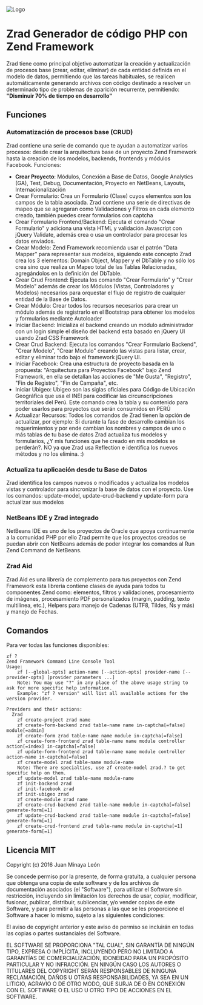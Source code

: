 ![Logo](http://www.placso.com/zrad-logo.png)

# Zrad Generador de código PHP con Zend Framework

Zrad tiene como principal objetivo automatizar la creación y actualización de procesos base (crear, editar, eliminar) de cada entidad definida en el modelo de datos, permitiendo que las tareas habituales, se realicen automáticamente generando archivos con código destinado a resolver un determinado tipo de problemas de aparición recurrente, permitiendo:
**"Disminuir 70% de tiempo en desarrollo"**

## Funciones

### Automatización de procesos base (CRUD)

Zrad contiene una serie de comando que te ayudan a automatizar varios procesos: desde crear la arquitectura base de un proyecto Zend Framework hasta la creacion de los modelos, backends, frontends y módulos Facebook. Funciones:

- **Crear Proyecto**: Módulos, Conexión a Base de Datos, Google Analytics (GA), Test, Debug, Documentación, Proyecto en NetBeans, Layouts, Internacionalización
- Crear Formulario: Crea un Formulario (Clase) cuyos elementos son los campos de la tabla asociada. Zrad contiene una serie de directivas de mapeo que se agregaran como Validaciones y Filtros en cada elemento creado, también puedes crear formularios con captcha
- Crear Formulario Frontend/Backend: Ejecuta el comando "Crear Formulario" y adiciona una vista HTML y validación Javascript con jQuery Validate, además crea o usa un controlador para procesar los datos enviados.
- Crear Modelo: Zend Framework recomienda usar el patrón "Data Mapper" para representar sus modelos, siguiendo este concepto Zrad crea los 3 elementos: Domain Object, Mapper y el DbTable y no sólo los crea sino que realiza un Mapeo total de las Tablas Relacionadas, agregándolos en la definición del DbTable.
- Crear Crud Frontend: Ejecuta los comando "Crear Formulario" y "Crear Modelo" además de crear los Módulos (Vistas, Controladores y Modelos) necesarios para orquestar el flujo de registro de cualquier entidad de la Base de Datos.
- Crear Módulo: Crear todos los recursos necesarios para crear un módulo además de registrarlo en el Bootstrap para obtener los modelos y formularios mediante Autoloader
- Iniciar Backend: Inicializa el backend creando un módulo administrador con un login simple el diseño del backend esta basado en jQuery UI usando Zrad CSS Framework
- Crear Crud Backend: Ejecuta los comandos "Crear Formulario Backend", "Crear Modelo", "Crear Modulo" creando las vistas para listar, crear, editar y eliminar todo bajo el framework jQuery UI.
- Iniciar Facebook: Crea una estructura de proyecto basada en la propuesta: "Arquitectura para Proyectos Facebook" bajo Zend Framework, en ella se detallan las acciones de "Me Gusta", "Registro", "Fin de Registro", "Fin de Campaña", etc.
- Iniciar Ubigeo: Ubigeo son las siglas oficiales para Código de Ubicación Geográfica que usa el INEI para codificar las circunscripciones territoriales del Perú. Este comando crea la tabla y su contenido para poder usarlos para proyectos que serán consumidos en PERÚ
- Actualizar Recursos: Todos los comandos de Zrad tienen la opción de actualizar, por ejemplo: Si durante la fase de desarrollo cambian los requerimientos y por ende cambian los nombres y campos de uno o más tablas de tu base de datos Zrad actualiza tus modelos y formularios, ¿Y mis funciones que he creado en mis modelos se perderán?. NO ya que Zrad usa Reflection e identifica los nuevos métodos y no los elimina. :)

### Actualiza tu aplicación desde tu Base de Datos

Zrad identifica los campos nuevos o modificados y actualiza los modelos vistas y controlador para sincronizar la base de datos con el proyecto. Use los comandos: update-model, update-crud-backend y update-form para actualizar sus modelos

### NetBeans IDE y Zrad integrado

NetBeans IDE es uno de los proyectos de Oracle que apoya continuamente a la comunidad PHP por ello Zrad permite que los proyectos creados se puedan abrir con NetBeans además de poder integrar los comandos al Run Zend Command de NetBeans.

### Zrad Aid

Zrad Aid es una librería de complemento para tus proyectos con Zend Framework esta librería contiene clases de ayuda para todos tu componentes Zend como: elementos, filtros y validaciones, procesamiento de imágenes, procesamiento PDF personalizados (margin, padding, texto multilínea, etc.), Helpers para manejo de Cadenas (UTF8, Tildes, Ñs y más) y manejo de Fechas.

## Comandos

Para ver todas las funciones disponibles:
```
zf ?
Zend Framework Command Line Console Tool
Usage:
    zf [--global-opts] action-name [--action-opts] provider-name [--provider-opts] [provider parameters ...]
    Note: You may use "?" in any place of the above usage string to ask for more specific help information.
    Example: "zf ? version" will list all available actions for the version provider.
 
Providers and their actions:
  Zrad
    zf create-project zrad name
    zf create-form-backend zrad table-name name in-captcha[=false] module[=admin]
    zf create-form zrad table-name name module in-captcha[=false]
    zf create-form-frontend zrad table-name name module controller action[=index] in-captcha[=false]
    zf update-form-frontend zrad table-name name module controller action-name in-captcha[=false]
    zf create-model zrad table-name module-name
    Note: There are specialties, use zf create-model zrad.? to get specific help on them.
    zf update-model zrad table-name module-name
    zf init-backend zrad
    zf init-facebook zrad
    zf init-ubigeo zrad
    zf create-module zrad name
    zf create-crud-backend zrad table-name module in-captcha[=false] generate-form[=1]
    zf update-crud-backend zrad table-name module in-captcha[=false] generate-form[=1]
    zf create-crud-frontend zrad table-name module in-captcha[=1] generate-form[=1]
```

## Licencia MIT

Copyright (c) 2016 Juan Minaya León

Se concede permiso por la presente, de forma gratuita, a cualquier persona
que obtenga una copia de este software y de los archivos de documentación
asociados (el "Software"), para utilizar el Software sin restricción,
incluyendo sin limitación los derechos de usar, copiar, modificar, fusionar,
publicar, distribuir, sublicenciar, y/o vender copias de este Software, y
para permitir a las personas a las que se les proporcione el Software a
hacer lo mismo, sujeto a las siguientes condiciones:

El aviso de copyright anterior y este aviso de permiso se incluirán en todas
las copias o partes sustanciales del Software.

EL SOFTWARE SE PROPORCIONA "TAL CUAL", SIN GARANTÍA DE NINGÚN TIPO, EXPRESA
O IMPLÍCITA, INCLUYENDO PERO NO LIMITADO A GARANTÍAS DE COMERCIALIZACIÓN,
IDONEIDAD PARA UN PROPÓSITO PARTICULAR Y NO INFRACCIÓN. EN NINGÚN CASO LOS
AUTORES O TITULARES DEL COPYRIGHT SERÁN RESPONSABLES DE NINGUNA RECLAMACIÓN,
DAÑOS U OTRAS RESPONSABILIDADES, YA SEA EN UN LITIGIO, AGRAVIO O DE OTRO MODO,
QUE SURJA DE O EN CONEXIÓN CON EL SOFTWARE O EL USO U OTRO TIPO DE ACCIONES EN
EL SOFTWARE.


